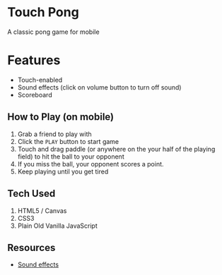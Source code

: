# Touch Pong
A classic pong game for mobile

# Features
- Touch-enabled
- Sound effects (click on volume button to turn off sound)
- Scoreboard

## How to Play (on mobile)
1. Grab a friend to play with
2. Click the `PLAY` button to start game
3. Touch and drag paddle (or anywhere on the your half of the playing field) to hit the ball to your opponent
4. If you miss the ball, your opponent scores a point.
5. Keep playing until you get tired

## Tech Used
1. HTML5 / Canvas
2. CSS3
3. Plain Old Vanilla JavaScript

## Resources
- [Sound effects](http://www.freesound.org)
